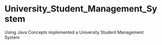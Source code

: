 # University_Student_Management_System
Using Java Concepts implemented a University Student Management System
